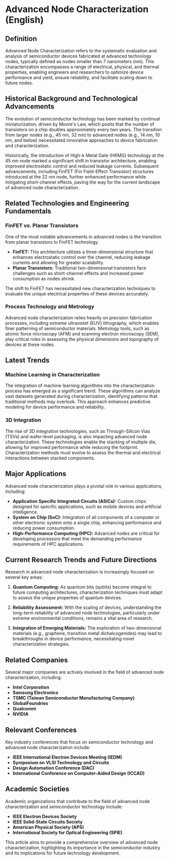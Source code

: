 # Advanced Node Characterization (English)

## Definition

Advanced Node Characterization refers to the systematic evaluation and analysis of semiconductor devices fabricated at advanced technology nodes, typically defined as nodes smaller than 7 nanometers (nm). This characterization encompasses a range of electrical, physical, and thermal properties, enabling engineers and researchers to optimize device performance and yield, ensure reliability, and facilitate scaling down to future nodes. 

## Historical Background and Technological Advancements

The evolution of semiconductor technology has been marked by continual miniaturization, driven by Moore's Law, which posits that the number of transistors on a chip doubles approximately every two years. The transition from larger nodes (e.g., 45 nm, 32 nm) to advanced nodes (e.g., 14 nm, 10 nm, and below) necessitated innovative approaches to device fabrication and characterization.

Historically, the introduction of High-k Metal Gate (HKMG) technology at the 45 nm node marked a significant shift in transistor architecture, enabling improved electrostatic control and reduced leakage currents. Subsequent advancements, including FinFET (Fin Field-Effect Transistor) structures introduced at the 22 nm node, further enhanced performance while mitigating short-channel effects, paving the way for the current landscape of advanced node characterization.

## Related Technologies and Engineering Fundamentals

### FinFET vs. Planar Transistors

One of the most notable advancements in advanced nodes is the transition from planar transistors to FinFET technology. 

- **FinFET:** This architecture utilizes a three-dimensional structure that enhances electrostatic control over the channel, reducing leakage currents and allowing for greater scalability. 
- **Planar Transistors:** Traditional two-dimensional transistors face challenges such as short-channel effects and increased power consumption as nodes shrink.

The shift to FinFET has necessitated new characterization techniques to evaluate the unique electrical properties of these devices accurately.

### Process Technology and Metrology

Advanced node characterization relies heavily on precision fabrication processes, including extreme ultraviolet (EUV) lithography, which enables finer patterning of semiconductor materials. Metrology tools, such as atomic force microscopy (AFM) and scanning electron microscopy (SEM), play critical roles in assessing the physical dimensions and topography of devices at these nodes.

## Latest Trends

### Machine Learning in Characterization

The integration of machine learning algorithms into the characterization process has emerged as a significant trend. These algorithms can analyze vast datasets generated during characterization, identifying patterns that traditional methods may overlook. This approach enhances predictive modeling for device performance and reliability.

### 3D Integration

The rise of 3D integration technologies, such as Through-Silicon Vias (TSVs) and wafer-level packaging, is also impacting advanced node characterization. These technologies enable the stacking of multiple die, allowing for improved performance while reducing the footprint. Characterization methods must evolve to assess the thermal and electrical interactions between stacked components.

## Major Applications

Advanced node characterization plays a pivotal role in various applications, including:

- **Application Specific Integrated Circuits (ASICs):** Custom chips designed for specific applications, such as mobile devices and artificial intelligence.
- **System on Chip (SoC):** Integration of all components of a computer or other electronic system onto a single chip, enhancing performance and reducing power consumption.
- **High-Performance Computing (HPC):** Advanced nodes are critical for developing processors that meet the demanding performance requirements of HPC applications.

## Current Research Trends and Future Directions

Research in advanced node characterization is increasingly focused on several key areas:

1. **Quantum Computing:** As quantum bits (qubits) become integral to future computing architectures, characterization techniques must adapt to assess the unique properties of quantum devices.
  
2. **Reliability Assessment:** With the scaling of devices, understanding the long-term reliability of advanced node technologies, particularly under extreme environmental conditions, remains a vital area of research.
  
3. **Integration of Emerging Materials:** The exploration of two-dimensional materials (e.g., graphene, transition metal dichalcogenides) may lead to breakthroughs in device performance, necessitating novel characterization strategies.

## Related Companies

Several major companies are actively involved in the field of advanced node characterization, including:

- **Intel Corporation**
- **Samsung Electronics**
- **TSMC (Taiwan Semiconductor Manufacturing Company)**
- **GlobalFoundries**
- **Qualcomm**
- **NVIDIA**

## Relevant Conferences

Key industry conferences that focus on semiconductor technology and advanced node characterization include:

- **IEEE International Electron Devices Meeting (IEDM)**
- **Symposium on VLSI Technology and Circuits**
- **Design Automation Conference (DAC)**
- **International Conference on Computer-Aided Design (ICCAD)**

## Academic Societies

Academic organizations that contribute to the field of advanced node characterization and semiconductor technology include:

- **IEEE Electron Devices Society**
- **IEEE Solid-State Circuits Society**
- **American Physical Society (APS)**
- **International Society for Optical Engineering (SPIE)**

This article aims to provide a comprehensive overview of advanced node characterization, highlighting its importance in the semiconductor industry and its implications for future technology development.